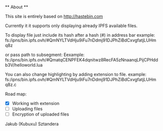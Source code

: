 ** About **

This site is entirely based on http://hastebin.com

Currently it it supports only displaying already IPFS available files.

To display file just include its hash after a hash (#) in address bar
example: fs:/ipns/bin.ipfs.ovh/#QmNYLTVdHju9iFu7nDdmj91DJPhZiBdCxvgfatjLUHmq8z

or pass path to subsegment: 
Eexample: fs:/ipns/bin.ipfs.ovh/#QmatqCENPFEK4dqnitwz8RecFA5zNnaanqLPijCPHddb3V/helloworld.lua

You can also change highlighting by adding extension to file.
example: fs:/ipns/bin.ipfs.ovh/#QmNYLTVdHju9iFu7nDdmj91DJPhZiBdCxvgfatjLUHmq8z.c


Road map:
 * [x] Working with extension
 * [ ] Uploading files
 * [ ] Encryption of uploaded files

  Jakub (Kubuxu) Sztandera
